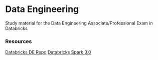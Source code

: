 # Data Engineering
Study material for the Data Engineering Associate/Professional Exam in Databricks


### Resources
[Databricks DE Repo](https://github.com/databricks-academy/data-engineering-with-databricks)
[Databricks Spark 3.0](https://github.com/databricks-academy/apache-spark-programming-with-databricks)